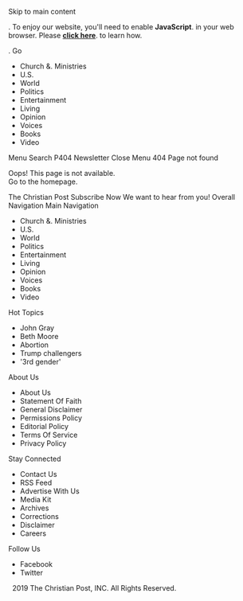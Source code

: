 Skip to main content <p class="enable-js">. To enjoy our website, you'll need to enable <b>JavaScript</b>. in your web browser. Please <a href="http://enable-javascript.com/" target="\_blank"><b>click here</b></a>. to learn how. </p>. Go

*   Church &. Ministries
*   U.S.
*   World
*   Politics
*   Entertainment
*   Living
*   Opinion
*   Voices
*   Books
*   Video

Menu Search P404 Newsletter Close Menu 404 Page not found

Oops! This page is not available.  
Go to the homepage.

The Christian Post Subscribe Now We want to hear from you! Overall Navigation Main Navigation

*   Church &. Ministries
*   U.S.
*   World
*   Politics
*   Entertainment
*   Living
*   Opinion
*   Voices
*   Books
*   Video

Hot Topics

*   John Gray
*   Beth Moore
*   Abortion
*   Trump challengers
*   '3rd gender'

About Us

*   About Us
*   Statement Of Faith
*   General Disclaimer
*   Permissions Policy
*   Editorial Policy
*   Terms Of Service
*   Privacy Policy

Stay Connected

*   Contact Us
*   RSS Feed
*   Advertise With Us
*   Media Kit
*   Archives
*   Corrections
*   Disclaimer
*   Careers

Follow Us

*   Facebook
*   Twitter

  2019 The Christian Post, INC. All Rights Reserved.